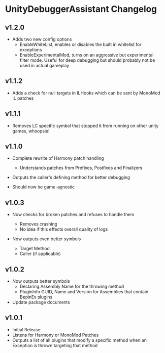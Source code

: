 # UnityDebuggerAssistant Changelog

## v1.2.0

- Adds two new config options
  - EnableWhiteList, enables or disables the built in whitelist for exceptions
  - EnableExperimentalMod, turns on an aggressive but experimental filter mode. Useful for deep debugging but should probably not be used in actual gameplay

## v1.1.2

- Adds a check for null targets in ILHooks which can be sent by MonoMod IL patches

## v1.1.1

- Removes LC specific symbol that stopped it from running on other unity games, whoopsie!

## v1.1.0

- Complete rewrite of Harmony patch handling
  - Understands patches from Prefixes, Postfixes and Finalizers

- Outputs the caller's defining method for better debugging

- Should now be game-agnostic

## v1.0.3

- Now checks for broken patches and refuses to handle them
  - Removes crashing
  - No idea if this effects overall quality of logs

- Now outputs even better symbols
  - Target Method
  - Caller (if applicable)

## v1.0.2

- Now outputs better symbols
  - Declaring Assembly Name for the throwing method
  - PluginInfo GUID, Name and Version for Assemblies that contain BepinEx plugins
- Update package documents

## v1.0.1

- Initial Release
- Listens for Harmony or MonoMod Patches
- Outputs a list of all plugins that modify a specific method when an Exception is thrown targeting that method
